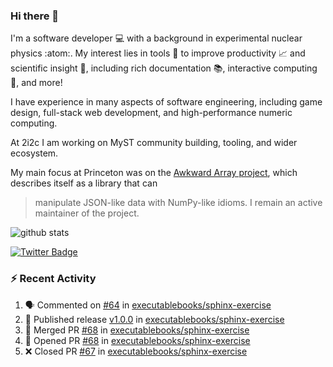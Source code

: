 ### Hi there 👋 

I'm a software developer 💻 with a background in experimental nuclear physics :atom:. My interest lies in tools :wrench: to improve productivity :chart_with_upwards_trend: and scientific insight :telescope:, including rich documentation 📚, interactive computing 🧮, and more! 

I have experience in many aspects of software engineering, including game design, full-stack web development, and high-performance numeric computing. 

At 2i2c I am working on MyST community building, tooling, and wider ecosystem. 

My main focus at Princeton was on the [Awkward Array project](awkward-array.org/), which describes itself as a library that can 
> manipulate JSON-like data with NumPy-like idioms. I remain an active maintainer of the project. 

![github stats](https://github-readme-stats.vercel.app/api?username=agoose77&show_icons=true&hide_rank=true&hide_title=true&bg_color=30,e76445,904e95&text_color=efe3ec&icon_color=efe3ec)
<!--
**agoose77/agoose77** is a ✨ _special_ ✨ repository because its `README.md` (this file) appears on your GitHub profile.

Here are some ideas to get you started:

- 🔭 I’m currently working on ...
- 🌱 I’m currently learning ...
- 👯 I’m looking to collaborate on ...
- 🤔 I’m looking for help with ...
- 💬 Ask me about ...
- 📫 How to reach me: ...
- 😄 Pronouns: ...
- ⚡ Fun fact: ...
-->

[![Twitter Badge](https://img.shields.io/twitter/follow/agoose77?style=flat-square&logo=Twitter&logoColor=white&color=cornflowerblue)](https://twitter.com/agoose77)

### :zap: Recent Activity

<!--START_SECTION:activity-->
1. 🗣 Commented on [#64](https://github.com/executablebooks/sphinx-exercise/issues/64#issuecomment-2092997501) in [executablebooks/sphinx-exercise](https://github.com/executablebooks/sphinx-exercise)
2. 🚀 Published release [v1.0.0](https://github.com/executablebooks/sphinx-exercise/releases/tag/v1.0.0) in [executablebooks/sphinx-exercise](https://github.com/executablebooks/sphinx-exercise)
3. 🎉 Merged PR [#68](https://github.com/executablebooks/sphinx-exercise/pull/68) in [executablebooks/sphinx-exercise](https://github.com/executablebooks/sphinx-exercise)
4. 💪 Opened PR [#68](https://github.com/executablebooks/sphinx-exercise/pull/68) in [executablebooks/sphinx-exercise](https://github.com/executablebooks/sphinx-exercise)
5. ❌ Closed PR [#67](https://github.com/executablebooks/sphinx-exercise/pull/67) in [executablebooks/sphinx-exercise](https://github.com/executablebooks/sphinx-exercise)
<!--END_SECTION:activity-->
